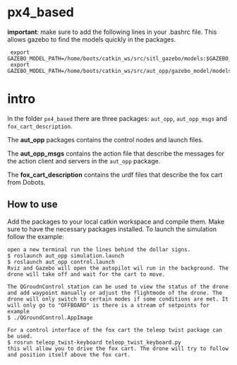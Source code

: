 # px4_based

**important**: make sure to add the following lines in your .bashrc file. This allows gazebo to find the models quickly in the packages.

     export GAZEBO_MODEL_PATH=/home/boots/catkin_ws/src/sitl_gazebo/models:$GAZEBO_MODEL_PATH
     export GAZEBO_MODEL_PATH=/home/boots/catkin_ws/src/aut_opp/gazebo_model/models:$GAZEBO_MODEL_PATH

# intro
In the folder `px4_based` there are three packages: `aut_opp`, `aut_opp_msgs` and `fox_cart_description`.

The **aut_opp** packages contains the control nodes and launch files.

The **aut_opp_msgs** contains the action file that describe the messages for the action client and servers in the `aut_opp` package.

The **fox_cart_description** contains the urdf files that describe the fox cart from Dobots.

## How to use
Add the packages to your local catkin workspace and compile them. Make sure to have the necessary packages installed. To launch the simulation follow the example:
    
    open a new terminal run the lines behind the dollar signs. 
    $ roslaunch aut_opp simulation.launch
    $ roslaunch aut_opp control.launch
    Rviz and Gazebo will open the autopilot wil run in the background. The drone will take off and wait for the cart to move.
    
    The QGroudnControl station can be used to view the status of the drone and add waypoint manually or adjust the flightmode of the drone. The drone will only switch to certain modes if some conditions are met. It will only go to "OFFBOARD" is there is a stream of setpoints for example 
    $ ./QGroundControl.AppImage

    For a control interface of the fox cart the teleop twist package can be used.
    $ rosrun teleop_twist-keyboard teleop_twist_keyboard.py 
    this wll allow you to drive the fox cart. The drone will try to follow and position itself above the fox cart.


